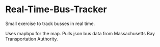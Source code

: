 # Real-Time-Bus-Tracker
Small exercise to track busses in real time.

Uses mapbpx for the map. Pulls json bus data from Massachusetts Bay Transportation Authority. 
